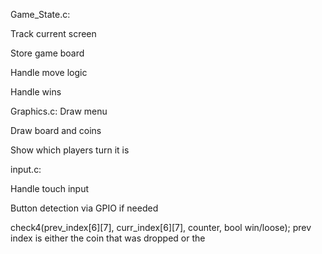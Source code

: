 Game_State.c:

Track current screen

Store game board

Handle move logic

Handle wins


Graphics.c:
Draw menu

Draw board and coins

Show which players turn it is



input.c:

Handle touch input

Button detection via GPIO if needed



check4(prev_index[6][7], curr_index[6][7], counter, bool win/loose);
prev index is either the coin that was dropped or the 
